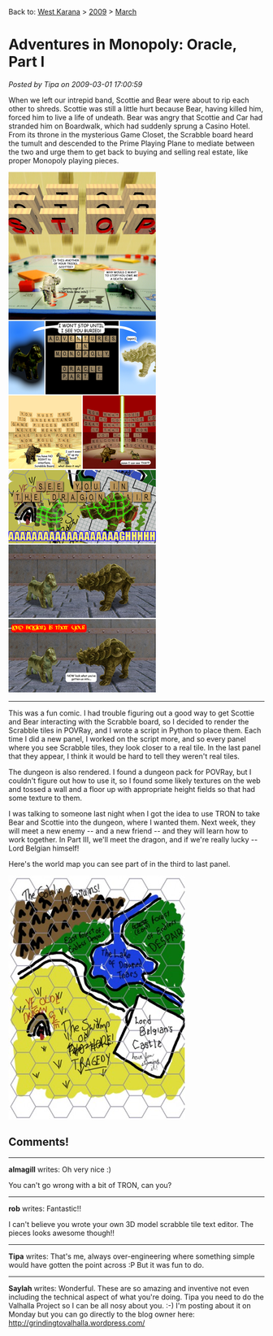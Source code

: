Back to: [West Karana](/posts/westkarana.md) > [2009](/posts/2009/westkarana.md) > [March](./westkarana.md)
# Adventures in Monopoly: Oracle, Part I

*Posted by Tipa on 2009-03-01 17:00:59*

When we left our intrepid band, Scottie and Bear were about to rip each other to shreds. Scottie was still a little hurt because Bear, having killed him, forced him to live a life of undeath. Bear was angry that Scottie and Car had stranded him on Boardwalk, which had suddenly sprung a Casino Hotel. From its throne in the mysterious Game Closet, the Scrabble board heard the tumult and descended to the Prime Playing Plane to mediate between the two and urge them to get back to buying and selling real estate, like proper Monopoly playing pieces.

![comic](../../../uploads/2009/03/comic.jpg "comic")

---

This was a fun comic. I had trouble figuring out a good way to get Scottie and Bear interacting with the Scrabble board, so I decided to render the Scrabble tiles in POVRay, and I wrote a script in Python to place them. Each time I did a new panel, I worked on the script more, and so every panel where you see Scrabble tiles, they look closer to a real tile. In the last panel that they appear, I think it would be hard to tell they weren't real tiles.

The dungeon is also rendered. I found a dungeon pack for POVRay, but I couldn't figure out how to use it, so I found some likely textures on the web and tossed a wall and a floor up with appropriate height fields so that had some texture to them.

I was talking to someone last night when I got the idea to use TRON to take Bear and Scottie into the dungeon, where I wanted them. Next week, they will meet a new enemy -- and a new friend -- and they will learn how to work together. In Part III, we'll meet the dragon, and if we're really lucky -- Lord Belgian himself!

Here's the world map you can see part of in the third to last panel. 

[![hexmap](../../../uploads/2009/03/hexmap-347x480.jpg "hexmap")](../../../uploads/2009/03/hexmap.jpg)

## Comments!

---

**almagill** writes: Oh very nice :)

You can't go wrong with a bit of TRON, can you?

---

**rob** writes: Fantastic!!

I can't believe you wrote your own 3D model scrabble tile text editor. The pieces looks awesome though!!

---

**Tipa** writes: That's me, always over-engineering where something simple would have gotten the point across :P But it was fun to do.

---

**Saylah** writes: Wonderful. These are so amazing and inventive not even including the technical aspect of what you're doing. Tipa you need to do the Valhalla Project so I can be all nosy about you. :-) I'm posting about it on Monday but you can go directly to the blog owner here: http://grindingtovalhalla.wordpress.com/

